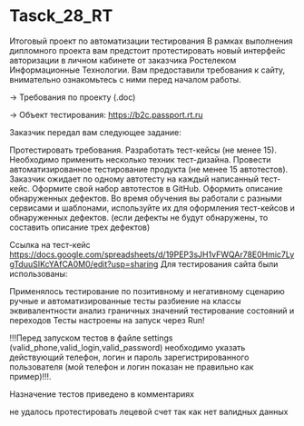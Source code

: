 # Tasck_28_RT
Итоговый проект по автоматизации тестирования В рамках выполнения дипломного проекта вам предстоит протестировать новый интерфейс авторизации в личном кабинете от заказчика Ростелеком Информационные Технологии. Вам предоставили требования к сайту, внимательно ознакомьтесь с ними перед началом работы.

→ Требования по проекту (.doc)

→ Объект тестирования: https://b2c.passport.rt.ru

Заказчик передал вам следующее задание:

Протестировать требования. Разработать тест-кейсы (не менее 15). Необходимо применить несколько техник тест-дизайна. Провести автоматизированное тестирование продукта (не менее 15 автотестов). Заказчик ожидает по одному автотесту на каждый написанный тест-кейс. Оформите свой набор автотестов в GitHub. Оформить описание обнаруженных дефектов. Во время обучения вы работали с разными сервисами и шаблонами, используйте их для оформления тест-кейсов и обнаруженных дефектов. (если дефекты не будут обнаружены, то составить описание трех дефектов)

Ссылка на тест-кейс https://docs.google.com/spreadsheets/d/19PEP3sJH1vFWQAr78E0Hmic7LygTduuSIKcYAfCA0M0/edit?usp=sharing
Для тестирования сайта были использованы:

Применялось тестирование по позитивному и негативному сценарию
ручные и автоматизированные тесты
разбиение на классы эквивалентности
анализ граничных значений
тестирование состояний и переходов
Тесты настроены на запуск через Run!



 !!!Перед запуском тестов в файле settings (valid_phone,valid_login,valid_password) необходимо указать действующий телефон, логин и пароль зарегистрированного пользователя (мой телефон и логин показан не правильно как пример)!!!.



Назначение тестов приведено в комментариях

не удалось протестировать лецевой счет так как нет валидных данных
